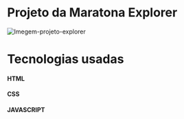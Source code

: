 # Projeto da Maratona Explorer
![Imegem-projeto-explorer](https://user-images.githubusercontent.com/93404847/173160118-7c7b6d55-9f83-4bce-8de0-2e9ce1795429.png)

# Tecnologias usadas
#### HTML
#### CSS
#### JAVASCRIPT
